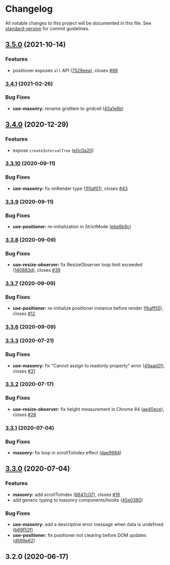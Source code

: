 # Changelog

All notable changes to this project will be documented in this file. See [standard-version](https://github.com/conventional-changelog/standard-version) for commit guidelines.

## [3.5.0](https://github.com/jaredLunde/masonic/compare/v3.4.1...v3.5.0) (2021-10-14)

### Features

- positioner exposes `all` API ([7529eea](https://github.com/jaredLunde/masonic/commit/7529eea9db23aacbf3ae070dc089236f2e1caf48)), closes [#88](https://github.com/jaredLunde/masonic/issues/88)

### [3.4.1](https://github.com/jaredLunde/masonic/compare/v3.4.0...v3.4.1) (2021-02-26)

### Bug Fixes

- **use-masonry:** rename griditem to gridcell ([45a1e6b](https://github.com/jaredLunde/masonic/commit/45a1e6bd9883144b3e6b74a75f5c0ce2cc9633ad))

## [3.4.0](https://github.com/jaredLunde/masonic/compare/v3.3.10...v3.4.0) (2020-12-29)

### Features

- expose `createIntervalTree` ([e0c0a20](https://github.com/jaredLunde/masonic/commit/e0c0a208ae5054eb42cc813ccf96979693c9ae50))

### [3.3.10](https://github.com/jaredLunde/masonic/compare/v3.3.9...v3.3.10) (2020-09-11)

### Bug Fixes

- **use-masonry:** fix onRender type ([1f0af01](https://github.com/jaredLunde/masonic/commit/1f0af0141c055ab9dc86d37e1c8f25e993d17f99)), closes [#43](https://github.com/jaredLunde/masonic/issues/43)

### [3.3.9](https://github.com/jaredLunde/masonic/compare/v3.3.8...v3.3.9) (2020-09-11)

### Bug Fixes

- **use-positioner:** re-initialization in StrictMode ([ebe6b9c](https://github.com/jaredLunde/masonic/commit/ebe6b9cf164ef881fa4dc808df1142d679fe3ecc))

### [3.3.8](https://github.com/jaredLunde/masonic/compare/v3.3.7...v3.3.8) (2020-09-09)

### Bug Fixes

- **use-resize-observer:** fix ResizeObserver loop limit exceeded ([140883d](https://github.com/jaredLunde/masonic/commit/140883d7360a3f24b9aba251eb29575fdd2e8377)), closes [#39](https://github.com/jaredLunde/masonic/issues/39)

### [3.3.7](https://github.com/jaredLunde/masonic/compare/v3.3.6...v3.3.7) (2020-09-09)

### Bug Fixes

- **use-positioner:** re-initialize positioner instance before render ([fbaff55](https://github.com/jaredLunde/masonic/commit/fbaff55b29a1cddad5437d7f76f69a5213a5a452)), closes [#12](https://github.com/jaredLunde/masonic/issues/12)

### [3.3.6](https://github.com/jaredLunde/masonic/compare/v3.3.3...v3.3.6) (2020-09-09)

### [3.3.3](https://github.com/jaredLunde/masonic/compare/v3.3.2...v3.3.3) (2020-07-21)

### Bug Fixes

- **use-masonry:** fix "Cannot assign to readonly property" error ([49aad2f](https://github.com/jaredLunde/masonic/commit/49aad2f210b434dd3aec91fd320a007b21267df8)), closes [#31](https://github.com/jaredLunde/masonic/issues/31)

### [3.3.2](https://github.com/jaredLunde/masonic/compare/v3.3.1...v3.3.2) (2020-07-17)

### Bug Fixes

- **use-resize-observer:** fix height measurement in Chrome 84 ([ae40ece](https://github.com/jaredLunde/masonic/commit/ae40ecec906340b9fb17821acab471f5820091c1)), closes [#28](https://github.com/jaredLunde/masonic/issues/28)

### [3.3.1](https://github.com/jaredLunde/masonic/compare/v3.3.0...v3.3.1) (2020-07-04)

### Bug Fixes

- **masonry:** fix loop in scrollToIndex effect ([dae9984](https://github.com/jaredLunde/masonic/commit/dae99847fe29d7c9b50141f8035968143680b292))

## [3.3.0](https://github.com/jaredLunde/masonic/compare/v3.2.0...v3.3.0) (2020-07-04)

### Features

- **masonry:** add scrollToIndex ([8847c07](https://github.com/jaredLunde/masonic/commit/8847c074dd171fd2a53cc9fec2aae76e814e0aa2)), closes [#19](https://github.com/jaredLunde/masonic/issues/19)
- add generic typing to masonry components/hooks ([45e0380](https://github.com/jaredLunde/masonic/commit/45e0380f0b366c1729436fe6d7370ae3fd36fdf2))

### Bug Fixes

- **use-masonry:** add a descriptive error message when data is undefined ([b69f52f](https://github.com/jaredLunde/masonic/commit/b69f52f6821ac9cd95bfa6bf97a81a9efba008c2))
- **use-positioner:** fix positioner not clearing before DOM updates ([d599e62](https://github.com/jaredLunde/masonic/commit/d599e62b29f31153343c9a83c87134c5144ecb8d))

## 3.2.0 (2020-06-17)
